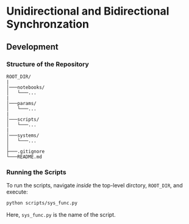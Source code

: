 # Unidirectional and Bidirectional Synchronzation

## Development

### Structure of the Repository
```
ROOT_DIR/
|
│───notebooks/
│   └───...
|
│───params/
│   └───...
|
│───scripts/
│   └───...
|
│───systems/
│   └───...
│
├───.gitignore
└───README.md
```

### Running the Scripts

To run the scripts, navigate *inside* the top-level dirctory, `ROOT_DIR`, and execute:

```bash
python scripts/sys_func.py
```

Here, `sys_func.py` is the name of the script.